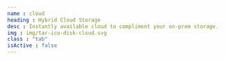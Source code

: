 ```yaml
---
name : cloud
heading : Hybrid Cloud Storage
desc : Instantly available cloud to compliment your on-prem storage.
img : img/tar-ico-disk-cloud.svg
class : "tab"
isActive : false
---
```

